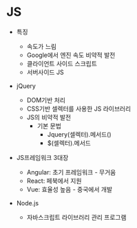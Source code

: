 # JS

- 특징
    - 속도가 느림
    - Google에서 엔진 속도 비약적 발전
    - 클라이언트 사이드 스크립트
    - 서버사이드 JS

- jQuery
    - DOM기반 처리
    - CSS기반 셀렉터를 사용한 JS 라이브러리
    - JS의 비약적 발전
        - 기본 문법
            - Jquery(셀렉터).메서드()
            - $(셀렉터).메서드


- JS프레임워크 3대장
    - Angular: 초기 프레임워크 - 무거움
    - React: 페북에서 지원
    - Vue: 효율성 높음 - 중국에서 개발

- Node.js
    - 자바스크립트 라이브러리 관리 프로그램